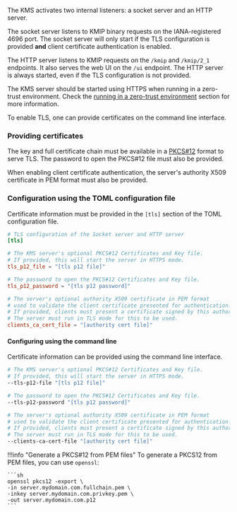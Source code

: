 The KMS activates two internal listeners: a socket server and an HTTP server.

The socket server listens to KMIP binary requests on the IANA-registered 4696 port.
The socket server will only start if the TLS configuration is provided **and** client certificate authentication is
enabled.

The HTTP server listens to KMIP requests on the `/kmip` and `/kmip/2_1` endpoints.
It also serves the web UI on the `/ui` endpoint.
The HTTP server is always started, even if the TLS configuration is not provided.

The KMS server should be started using HTTPS when running in a zero-trust environment.
Check the [running in a zero-trust environment](installation/marketplace_guide.md) section for more information.

To enable TLS, one can provide certificates on the command line interface.

### Providing certificates

The key and full certificate chain must be available in a [PKCS#12](https://en.wikipedia.org/wiki/PKCS_12) format to
serve TLS. The password to open the PKCS#12 file must also be provided.

When enabling client certificate authentication, the server's authority X509 certificate in PEM format must also be
provided.

### Configuration using the TOML configuration file

Certificate information must be provided in the `[tls]` section of the TOML configuration file.

```toml
# TLS configuration of the Socket server and HTTP server
[tls]

# The KMS server's optional PKCS#12 Certificates and Key file.
# If provided, this will start the server in HTTPS mode.
tls_p12_file = "[tls p12 file]"

# The password to open the PKCS#12 Certificates and Key file.
tls_p12_password = "[tls p12 password]"

# The server's optional authority X509 certificate in PEM format
# used to validate the client certificate presented for authentication.
# If provided, clients must present a certificate signed by this authority for authentication.
# The server must run in TLS mode for this to be used.
clients_ca_cert_file = "[authority cert file]"
```

#### Configuring using the command line

Certificate information can be provided using the command line interface.

```bash
# The KMS server's optional PKCS#12 Certificates and Key file.
# If provided, this will start the server in HTTPS mode.
--tls-p12-file "[tls p12 file]"

# The password to open the PKCS#12 Certificates and Key file.
--tls-p12-password "[tls p12 password]"

# The server's optional authority X509 certificate in PEM format
# used to validate the client certificate presented for authentication.
# If provided, clients must present a certificate signed by this authority for authentication.
# The server must run in TLS mode for this to be used.
--clients-ca-cert-file "[authority cert file]"
```

!!!info "Generate a PKCS#12 from PEM files"
To generate a PKCS12 from PEM files, you can use `openssl`:

    ```sh
    openssl pkcs12 -export \
    -in server.mydomain.com.fullchain.pem \
    -inkey server.mydomain.com.privkey.pem \
    -out server.mydomain.com.p12
    ```
